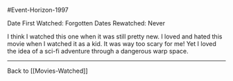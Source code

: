 #Event-Horizon-1997

Date First Watched:  Forgotten
Dates Rewatched:  Never

I think I watched this one when it was still pretty new.  I loved and hated this movie when I watched it as a kid.  It was way too scary for me!  Yet I loved the idea of a sci-fi adventure through a dangerous warp space.

---
Back to [[Movies-Watched]]